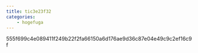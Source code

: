 ```yaml
---
title: tic3e23f32
categories:
    - hogefuga
---
```

555f699c4e089411f249b22f2fa66150a6d176ae9d36c87e04e49c9c2ef16c9f